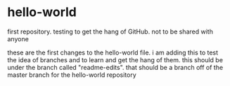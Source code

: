 # hello-world
first repository. testing to get the hang of GitHub. not to be shared with anyone

these are the first changes to the hello-world file. i am adding this to test the idea of branches and to learn and get the hang of them. this should be under the branch called "readme-edits". that should be a branch off of the master branch for the hello-world repository
